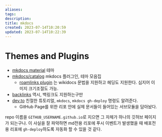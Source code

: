 ```yaml
---
aliases: 
tags: 
description:
title: mkdocs
created: 2023-07-14T10:20:59
updated: 2023-07-14T10:22:39
---
```


# Themes and Plugins

- [mkdocs material](https://github.com/squidfunk/mkdocs-material) 테마
- [mkdocs/catalog](https://github.com/mkdocs/catalog) mkdocs 플러그인, 테마 모음집
	- [roamlinks plugin](https://github.com/Jackiexiao/mkdocs-roamlinks-plugin) 는 wikidocs 문법을 지원하고 헤딩도 지원한다. 심지어 이미지 크기조절도 가능.
- [backlinks](https://pypi.org/project/mkdocs-backlinks/) 역시, 백링크도 지원하는구만
- [dev.to](https://dev.to/ar2pi/publish-your-markdown-docs-on-github-pages-6pe) 친절한 튜토리얼, `mkdocs`, `mkdocs gh-deploy` 명령도 알려준다. 
	- GitHub Page를 위한 리포 안에 실제 문서들이 들어있는 서브모듈을 담아놨다.

repo 이름을 `GITHUB_USERNAME.github.io`로 지으면 그 자체가 하나의 깃허브 페이지가 되는구나. 이 사실을 잘 파악하면 md전용 리포에 푸시 이벤트가 발생했을 때 배포전용 리포에 `gh-deploy`하도록 자동화 할 수 있을 것 같다.
